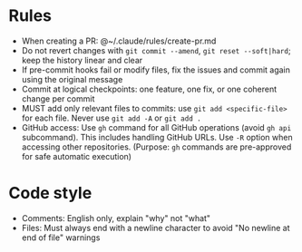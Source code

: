 # Rules

- When creating a PR: @~/.claude/rules/create-pr.md
- Do not revert changes with `git commit --amend`, `git reset --soft|hard`; keep the history linear and clear
- If pre-commit hooks fail or modify files, fix the issues and commit again using the original message
- Commit at logical checkpoints: one feature, one fix, or one coherent change per commit
- MUST add only relevant files to commits: use `git add <specific-file>` for each file. Never use `git add -A` or `git add .`
- GitHub access: Use `gh` command for all GitHub operations (avoid `gh api` subcommand). This includes handling GitHub URLs. Use `-R` option when accessing other repositories. (Purpose: `gh` commands are pre-approved for safe automatic execution)

# Code style

- Comments: English only, explain "why" not "what"
- Files: Must always end with a newline character to avoid "No newline at end of file" warnings
